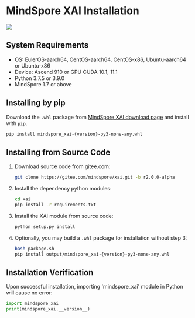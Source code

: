 # MindSpore XAI Installation

<a href="https://gitee.com/mindspore/docs/blob/r2.0.0-alpha/docs/xai/docs/source_en/installation.md" target="_blank"><img src="https://mindspore-website.obs.cn-north-4.myhuaweicloud.com/website-images/master/resource/_static/logo_source_en.png"></a>

## System Requirements

- OS: EulerOS-aarch64, CentOS-aarch64, CentOS-x86, Ubuntu-aarch64 or Ubuntu-x86
- Device: Ascend 910 or GPU CUDA 10.1, 11.1
- Python 3.7.5 or 3.9.0
- MindSpore 1.7 or above

## Installing by pip

Download the `.whl` package from [MindSpore XAI download page](https://www.mindspore.cn/versions/en) and install with `pip`.

```bash
pip install mindspore_xai-{version}-py3-none-any.whl
```

## Installing from Source Code

1. Download source code from gitee.com:

    ```bash
    git clone https://gitee.com/mindspore/xai.git -b r2.0.0-alpha
    ```

2. Install the dependency python modules:

    ```bash
    cd xai
    pip install -r requirements.txt
    ```

3. Install the XAI module from source code:

    ```bash
    python setup.py install
    ```

4. Optionally, you may build a `.whl` package for installation without step 3:

    ```bash
    bash package.sh
    pip install output/mindspore_xai-{version}-py3-none-any.whl
    ```

## Installation Verification

Upon successful installation, importing 'mindspore_xai' module in Python will cause no error:

```python
import mindspore_xai
print(mindspore_xai.__version__)
```
